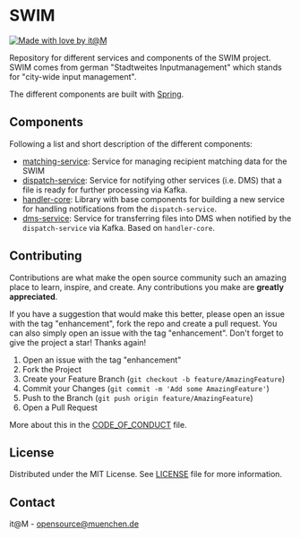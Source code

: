 # SWIM

[![Made with love by it@M][made-with-love-shield]][itm-opensource]
<!-- feel free to add more shields, style 'for-the-badge' -> see https://shields.io/badges -->

Repository for different services and components of the SWIM project.
SWIM comes from german "Stadtweites Inputmanagement" which stands for "city-wide input management".

The different components are built with [Spring](https://spring.io/).

## Components

Following a list and short description of the different components:

- [matching-service](./matching-service): Service for managing recipient matching data for the SWIM
- [dispatch-service](./dispatch-service): Service for notifying other services (i.e. DMS) that a file is ready for further processing via Kafka.
- [handler-core](./handler-core): Library with base components for building a new service for handling notifications from the `dispatch-service`.
- [dms-service](./dms-service): Service for transferring files into DMS when notified by the `dispatch-service` via Kafka. Based on `handler-core`.

## Contributing

Contributions are what make the open source community such an amazing place to learn, inspire, and create. Any contributions you make are **greatly appreciated**.

If you have a suggestion that would make this better, please open an issue with the tag "enhancement", fork the repo and create a pull request. You can also simply open an issue with the tag "enhancement".
Don't forget to give the project a star! Thanks again!

1. Open an issue with the tag "enhancement"
2. Fork the Project
3. Create your Feature Branch (`git checkout -b feature/AmazingFeature`)
4. Commit your Changes (`git commit -m 'Add some AmazingFeature'`)
5. Push to the Branch (`git push origin feature/AmazingFeature`)
6. Open a Pull Request

More about this in the [CODE_OF_CONDUCT](/CODE_OF_CONDUCT.md) file.


## License

Distributed under the MIT License. See [LICENSE](LICENSE) file for more information.


## Contact

it@M - opensource@muenchen.de

<!-- project shields / links -->
[made-with-love-shield]: https://img.shields.io/badge/made%20with%20%E2%9D%A4%20by-it%40M-yellow?style=for-the-badge
[itm-opensource]: https://opensource.muenchen.de/
